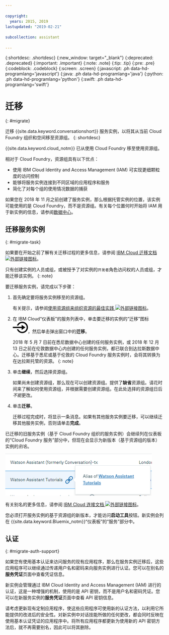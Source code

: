 ```yaml
---

copyright:
  years: 2015, 2019
lastupdated: "2019-02-21"

subcollection: assistant

---
```


{:shortdesc: .shortdesc}
{:new_window: target="_blank"}
{:deprecated: .deprecated}
{:important: .important}
{:note: .note}
{:tip: .tip}
{:pre: .pre}
{:codeblock: .codeblock}
{:screen: .screen}
{:javascript: .ph data-hd-programlang='javascript'}
{:java: .ph data-hd-programlang='java'}
{:python: .ph data-hd-programlang='python'}
{:swift: .ph data-hd-programlang='swift'}

# 迁移
{: #migrate}

迁移 {{site.data.keyword.conversationshort}} 服务实例，以将其从当前 Cloud Foundry 组织和空间移至资源组。
{: shortdesc}

{{site.data.keyword.cloud_notm}} 已从使用 Cloud Foundry 移至使用资源组。

相对于 Cloud Foundry，资源组具有以下优点：

- 使用 IBM Cloud Identity and Access Management (IAM) 可实现更细颗粒度的访问控制
- 能够将服务实例连接到不同区域的应用程序和服务
- 简化了对每个组的使用情况数据的捕获

如果您在 2018 年 11 月之前创建了服务实例，那么根据托管实例的位置，该实例可能使用的是 Cloud Foundry，而不是资源组。有关每个位置何时开始将 IAM 用于新实例的信息，请参阅[数据中心](/docs/services/assistant?topic=assistant-services-information#services-information-regions)。

## 迁移服务实例
{: #migrate-task}

如果要在开始之前了解有关迁移过程的更多信息，请参阅 [IBM Cloud 迁移文档 ![外部链接图标](../../icons/launch-glyph.svg "外部链接图标")](/docs/resources?topic=resources-migrate)。

只有创建实例的人员或组，或被授予了对实例的`开发者`角色访问权的人员或组，才能迁移该实例。
{: note}

要迁移服务实例，请完成以下步骤：

1.  首先确定要将服务实例移至的资源组。

    有关提示，请参阅[使用资源组来组织资源的最佳实践 ![外部链接图标](../../icons/launch-glyph.svg "外部链接图标")](/docs/resources?topic=resources-bp_resourcegroups)。

1.  在 IBM Cloud“仪表板”的服务列表中，单击要迁移的实例的“迁移”图标 ![迁移](images/migrate.svg)，然后单击弹出窗口中的**迁移**。

    2018 年 5 月 7 日前在悉尼数据中心创建的任何服务实例，或 2018 年 12 月 13 日之前在伦敦数据中心内创建的任何服务实例，都已联合到达拉斯数据中心。迁移基于悉尼或基于伦敦的 Cloud Foundry 服务实例时，会将其转换为在达拉斯托管的资源。
    {: note}

1.  单击**继续**，然后选择资源组。

    如果尚未创建资源组，那么现在可以创建资源组。提供了**缺省**资源组。请花时间来了解如何使用资源组，并根据需要创建资源组。在此处选择的资源组日后*不能*更改。

1.  单击**迁移**。

    迁移过程完成时，将显示一条消息。如果有其他服务实例要迁移，可以继续迁移其他服务实例，否则请单击**完成**。

已迁移的旧服务实例（基于 Cloud Foundry 组织的服务实例）会继续列在仪表板的“Cloud Foundry 服务”部分中，但现在会显示为新版本（基于资源组的版本）实例的*别名*。

![显示当前服务实例现有为基于资源的实例的别名](images/alias.png)

有关别名的更多信息，请参阅 [IBM Cloud 连接文档 ![外部链接图标](../../icons/launch-glyph.svg "外部链接图标")](https://cloud.ibm.com/docs/resources/connecting_apps#what_is_alias)。

您必须打开服务实例的基于资源组的新版本，才能访问**启动工具**按钮。新实例会列在 {{site.data.keyword.Bluemix_notm}}“仪表板”的“服务”部分中。

## 认证
{: #migrate-auth-support}

如果您有使用基本认证来访问服务的现有应用程序，那么在服务实例迁移后，这些应用程序可以继续通过传递用户名和密码来向服务实例进行认证。您可以在别名的**服务凭证**页面中查看凭证信息。

新实例会管理通过 IBM Cloud Identity and Access Management (IAM) 进行的认证，这是一种增强的机制，使用的是 API 密钥，而不是用户名和密码凭证。您可以在新服务实例的**服务凭证**页面中查看 API 密钥信息。

请考虑更新现有定制应用程序，使这些应用程序可使用新的认证方法，以利用它所能提供的改进后的安全性。对新实例中对话技能所做的任何更改，都会同时反映在使用基本认证凭证的应用程序中。将所有应用程序都更新为使用新的 API 密钥方法后，就不再需要别名，因此可以将其删除。
